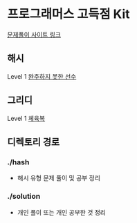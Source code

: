 # 프로그래머스 고득점 Kit

[문제풀이 사이트 링크](https://school.programmers.co.kr/learn/challenges?tab=algorithm_practice_kit)

## 해시

Level 1 [완주하지 못한 선수](./hash/완주하지-못한-선수.md)

## 그리디

Level 1 [체육복](./greedy/체육복.md)

## 디렉토리 경로

### ./hash
- 해시 유형 문제 풀이 및 공부 정리

### ./solution
- 개인 풀이 또는 개인 공부한 것 정리
